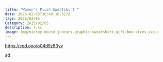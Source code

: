 ```yaml
---
title: "Women's Plush Sweatshirt "
date: 2025-02-05T16:49:16.517Z
tags: 2025/02/05
Category: 2025/02/05
description: 7.xx
image: img/mickey-mouse-juniors-graphic-sweatshirt-gift-box-sizes-xxs-xxl_2a237d57-cfbe-4e76-a34b-50594071502e.a327f3661a68b227be5d5e1a3cbadaa4.webp
---
```

https://spd.ooo/o04d9z83yv

a﻿d
